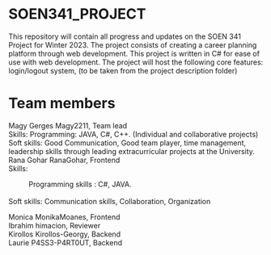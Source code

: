 # SOEN341_PROJECT

This repository will contain all progress and updates on the SOEN 341 Project for Winter 2023. The project consists of creating a career planning platform through 
web development. This project is written in C# for ease of use with web development. The project will host the following core features: login/logout system, (to be taken from the project description folder) 

# Team members
Magy Gerges  Magy2211, Team lead <br />
Skills: Programming: JAVA, C#, C++. (Individual and collaborative projects)<br />
        Soft skills: Good Communication, Good team player, time management, <br />
        leadership skills through leading extracurricular projects at the University. <br />
Rana Gohar   RanaGohar, Frontend <br />
Skills: <br />
<dd> Programming skills : C#, JAVA. </dd> <br />
Soft skills: Communication skills, Collaboration, Organization <br />

Monica       MonikaMoanes, Frontend <br />
Ibrahim      himacion, Reviewer <br />
Kirollos     Kirollos-Georgy, Backend <br />
Laurie       P4SS3-P4RT0UT, Backend <br />




